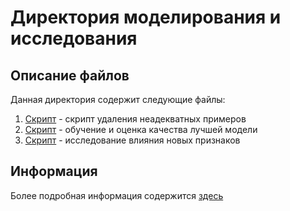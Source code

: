 # Директория моделирования и исследования
## Описание файлов
Данная директория содержит следующие файлы:
1. [Скрипт](https://github.com/Daniil-Solo/Avito-analytics/tree/main/Modelling/1_Removing_bad_examples.ipynb) - скрипт удаления неадекватных примеров
2. [Скрипт](https://github.com/Daniil-Solo/Avito-analytics/tree/main/Modelling/2_Best_model.ipynb) - обучение и оценка качества лучшей модели
3. [Скрипт](https://github.com/Daniil-Solo/Avito-analytics/tree/main/Modelling/3_Research.ipynb) - исследование влияния новых признаков
## Информация
Более подробная информация содержится [здесь](https://github.com/Daniil-Solo/Avito-analytics/blob/main/README.md) 